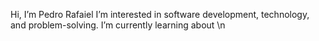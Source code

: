 Hi, I’m Pedro Rafaiel
I’m interested in software development, technology, and problem-solving.
I’m currently learning about \n
